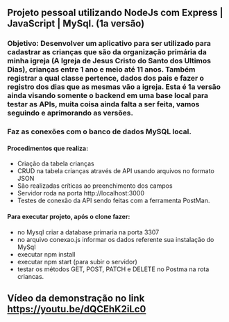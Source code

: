 ## Projeto pessoal utilizando NodeJs com Express | JavaScript | MySql. (1a versão)

### Objetivo: Desenvolver um aplicativo para ser utilizado para cadastrar as crianças que são da organização primária da minha igreja (A Igreja de Jesus Cristo do Santo dos Ultimos Dias), crianças entre 1 ano e meio até 11 anos. Também registrar a qual classe pertence, dados dos pais e fazer o registro dos dias que as mesmas vão a igreja. Esta é 1a versão ainda visando somente o backend em uma base local para testar as APIs, muita coisa ainda falta a ser feita, vamos seguindo e aprimorando as versões.

### Faz as conexões com o banco de dados MySQL local. 

#### Procedimentos que realiza:
- Criação da tabela crianças
- CRUD na tabela crianças através de API usando arquivos no formato JSON
- São realizadas críticas ao preenchimento dos campos
- Servidor roda na porta http://localhost:3000
- Testes de conexão da API sendo feitas com a ferramenta PostMan.

#### Para executar projeto, após o clone fazer:
- no Mysql criar a database primaria na porta 3307
- no arquivo conexao.js informar os dados referente sua instalação do MySql
- executar npm install
- executar npm start (para subir o servidor)
- testar os métodos GET, POST, PATCH e DELETE no Postma na rota criancas.

## Vídeo da demonstração no link https://youtu.be/dQCEhK2iLc0



